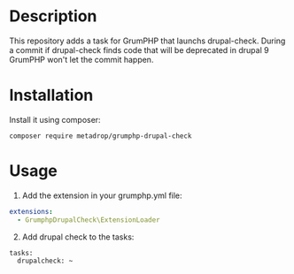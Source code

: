 # Description

This repository adds a task for GrumPHP that launchs drupal-check.
During a commit if drupal-check finds code that will be deprecated in drupal 9 GrumPHP won't let the commit happen.


# Installation

Install it using composer:

```composer require metadrop/grumphp-drupal-check```


# Usage

1) Add the extension in your grumphp.yml file:
```yaml
extensions:
  - GrumphpDrupalCheck\ExtensionLoader
```

2) Add drupal check to the tasks:
```
tasks:
  drupalcheck: ~
```

